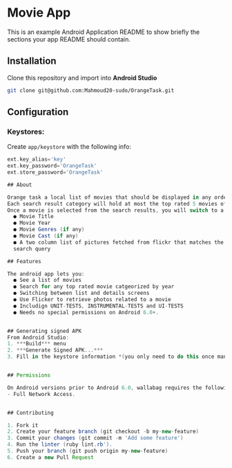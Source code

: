 # Movie App

This is an example Android Application README to show briefly the sections your app README should contain.

## Installation
Clone this repository and import into **Android Studio**
```bash
git clone git@github.com:Mahmoud20-sudo/OrangeTask.git
```

## Configuration
### Keystores:
Create `app/keystore` with the following info:
```gradle
ext.key_alias='key'
ext.key_password='OrangeTask'
ext.store_password='OrangeTask'

## About

Orange task a local list of movies that should be displayed in any order. The list is searchable and the search results will be categorized by Year.
Each search result category will hold at most the top rated 5 movies of this category (year).
Once a movie is selected from the search results, you will switch to a detailed view to unveil the following:
  ● Movie Title
  ● Movie Year
  ● Movie Genres (if any)
  ● Movie Cast (if any)
  ● A two column list of pictures fetched from flickr that matches the movie title as the
  search query

## Features

The android app lets you:
  ● See a list of movies 
  ● Search for any top rated movie catgeorized by year
  ● Switching between list and details screens
  ● Use Flicker to retrieve photos related to a movie
  ● Includign UNIT-TESTS, INSTRUMENTAL-TESTS and UI-TESTS
  ● Needs no special permissions on Android 6.0+.


## Generating signed APK
From Android Studio:
1. ***Build*** menu
2. ***Generate Signed APK...***
3. Fill in the keystore information *(you only need to do this once manually and then let Android Studio remember it)*


## Permissions

On Android versions prior to Android 6.0, wallabag requires the following permissions:
- Full Network Access.


## Contributing

1. Fork it
2. Create your feature branch (git checkout -b my-new-feature)
3. Commit your changes (git commit -m 'Add some feature')
4. Run the linter (ruby lint.rb').
5. Push your branch (git push origin my-new-feature)
6. Create a new Pull Request
